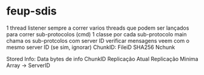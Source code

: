 # feup-sdis

1 thread listener sempre a correr
varios threads que podem ser lançados para correr sub-protocolos (cmd)
1 classe por cada sub-protocolo
main chama os sub-protcolos com server ID
verificar mensagens veem com o mesmo server ID (se sim, ignorar)
ChunkID:
FileiD SHA256
Nchunk 

Stored Info:
Data bytes de info
ChunkID
Replicação Atual
Replicação Minima
Array -> ServerID
